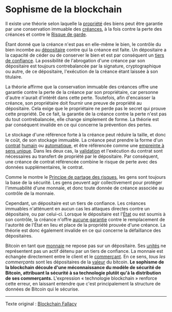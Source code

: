 Sophisme de la blockchain
=========================

Il existe une théorie selon laquelle la [propriété](ch101-glossary.md#propriétaire) des biens peut être garantie par une conservation immuable des [créances](ch101-glossary.md#créancier), à la fois contre la perte des créances et contre le [Risque de garde](ch009-custodial-risk-principle.md).

Étant donné que la créance n'est pas en elle-même le bien, le contrôle du bien incombe au [dépositaire](ch101-glossary.md#dépositaire) contre qui la créance est faite. Un dépositaire a la capacité de céder ou de conserver le bien et est par conséquent un [tiers de confiance](https://fr.wikipedia.org/wiki/Tiers_de_confiance). La possibilité de l'abrogation d'une créance par son dépositaire est toujours contrebalancée par la signature, cryptographique ou autre, de ce dépositaire, l'exécution de la créance étant laissée à son titulaire.

La théorie affirme que la conservation immuable des créances offre une garantie contre la perte de la créance par son propriétaire, car personne d'autre n'aurait d'intérêt dans cette perte. Toutefois, afin d'encaisser la créance, son propriétaire doit fournir une preuve de propriété au dépositaire. Cela exige que le propriétaire ne perde pas le secret qui prouve cette propriété. De ce fait, la garantie de la créance contre la perte n'est pas du tout contrebalancée, elle change simplement de forme. La théorie est par conséquent invalide en ce qui concerne la prévention des pertes.

Le stockage d'une référence forte à la créance peut réduire la taille, et donc le coût, de son stockage immuable. La créance peut prendre la forme d'un [contrat](ch101-glossary.md#contrat) [humain](ch101-glossary.md#personne) ou [automatique](ch101-glossary.md#machine), et être référencée comme une [empreinte à sens unique](https://fr.wikipedia.org/wiki/Fonction_de_hachage_cryptographique). Dans les deux cas, la [validation](ch101-glossary.md#validation) et l'exécution du contrat sont nécessaires au transfert de propriété par le dépositaire. Par conséquent, une créance de contrat référencée combine le risque de perte avec des données supplémentaires, le contrat.

Comme le montre le [Principe de partage des risques](ch016-risk-sharing-principle.md), les gens sont toujours la base de la sécurité. Les gens peuvent agir collectivement pour protéger l'immuabilité d'une monnaie, et donc toute donnée de créance associée au contrôle de la monnaie.

Cependant, un dépositaire est un tiers de confiance. Les créances immuables n'atténuent en aucun cas les attaques directes contre un dépositaire, ou par celui-ci. Lorsque le dépositaire est l'[État](ch101-glossary.md#état) ou est soumis à son contrôle, la créance n'offre [aucune garantie](https://fr.wikipedia.org/wiki/Executive_Order_6102) contre le remplacement de l'autorité de l'État en lieu et place de la propriété prouvée d'une créance. La théorie est donc également invalide en ce qui concerne la défaillance des dépositaires.

Bitcoin en tant que [monnaie](ch005-money-taxonomy.md) ne repose pas sur un dépositaire. Ses [unités](ch101-glossary.md#unité) ne représentent pas un actif détenu par un tiers de confiance. La monnaie est échangée directement entre le client et le [commerçant](ch101-glossary.md#commerçant). En ce sens, *tous les commerçants* sont les dépositaires de la [valeur](ch101-glossary.md#valeur) du bitcoin. **Le sophisme de la blockchain découle d'une méconnaissance du modèle de sécurité de Bitcoin, attribuant la sécurité à sa technologie plutôt qu'à la distribution de ses commerçants.** L'expression « technologie blockchain » renforce cette erreur, en laissant entendre que c'est principalement la structure de données de Bitcoin qui le sécurise.

---

Texte original : [Blockchain Fallacy](https://github.com/libbitcoin/libbitcoin-system/wiki/Blockchain-Fallacy)